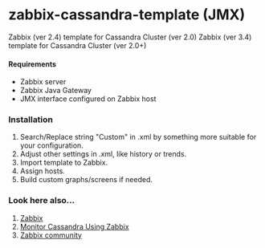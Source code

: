 # zabbix-cassandra-template (JMX)
Zabbix (ver 2.4) template for Cassandra Cluster (ver 2.0)
Zabbix (ver 3.4) template for Cassandra Cluster (ver 2.0+)

#### Requirements
- Zabbix server
- Zabbix Java Gateway
- JMX interface configured on Zabbix host

### Installation
1. Search/Replace string "Custom" in .xml by something more suitable for your configuration.
2. Adjust other settings in .xml, like history or trends.
3. Import template to Zabbix.
4. Assign hosts.
5. Build custom graphs/screens if needed.

### Look here also...
1. [Zabbix](<https://www.zabbix.com>)
2. [Monitor Cassandra Using Zabbix](<https://blog.pythian.com/monitor-cassandra-using-zabbix/>)
3. [Zabbix community](<https://share.zabbix.com/>)

